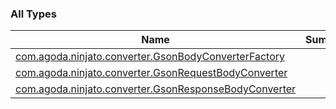 

### All Types

| Name | Summary |
|---|---|
| [com.agoda.ninjato.converter.GsonBodyConverterFactory](../com.agoda.ninjato.converter/-gson-body-converter-factory/index.md) |  |
| [com.agoda.ninjato.converter.GsonRequestBodyConverter](../com.agoda.ninjato.converter/-gson-request-body-converter/index.md) |  |
| [com.agoda.ninjato.converter.GsonResponseBodyConverter](../com.agoda.ninjato.converter/-gson-response-body-converter/index.md) |  |
